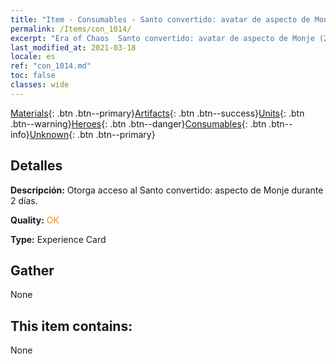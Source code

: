 ```yaml
---
title: "Item - Consumables - Santo convertido: avatar de aspecto de Monje (2 días)"
permalink: /Items/con_1014/
excerpt: "Era of Chaos  Santo convertido: avatar de aspecto de Monje (2 días)"
last_modified_at: 2021-03-18
locale: es
ref: "con_1014.md"
toc: false
classes: wide
---
```

 [Materials](/es/Items/){: .btn .btn--primary}[Artifacts](/es/Items/Artifacts/){: .btn .btn--success}[Units](/es/Items/Units/){: .btn .btn--warning}[Heroes](/es/Items/Heroes/){: .btn .btn--danger}[Consumables](/es/Items/Consumables/){: .btn .btn--info}[Unknown](/es/Items/Unknown/){: .btn .btn--primary}

## Detalles
 **Descripción:** Otorga acceso al Santo convertido: aspecto de Monje durante 2 días.

 **Quality:** <span style="color: #FF8C00">OK</span>

 **Type:** Experience Card

## Gather

  None

## This item contains:

  None

